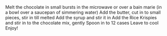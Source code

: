 Melt the chocolate in small bursts in the microwave or over a bain marie (in a bowl over a saucepan of simmering water)
Add the butter, cut in to small pieces, stir in till melted
Add the syrup and stir it in 
Add the Rice Krispies and stir in to the chocolate mix, gently
Spoon in to 12 cases 
Leave to cool
Enjoy!